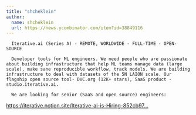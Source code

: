 ```yaml
---
title: "shcheklein"
author:
  name: shcheklein
  url: https://news.ycombinator.com/item?id=38849116
---
```



<pre><code>  Iterative.ai (Series A) - REMOTE, WORLDWIDE - FULL-TIME - OPEN-SOURCE
  
  Developer tools for ML engineers. We need people who are passionate about building infrastructure that help ML teams manage data (large scale), make sane reproducible workflow, track models. We are building infrastructure to deal with datasets of the 5N LAION scale. Our flagship open source tool- DVC.org (12K+ stars), SaaS product - studio.iterative.ai. 

  We are looking for senior (SaaS and open source) engineers:
</code></pre>
<a href="https:&#x2F;&#x2F;iterative.notion.site&#x2F;Iterative-ai-is-Hiring-852cb978129645e1906e2c9a878a4d22" rel="nofollow">https:&#x2F;&#x2F;iterative.notion.site&#x2F;Iterative-ai-is-Hiring-852cb97...</a>
